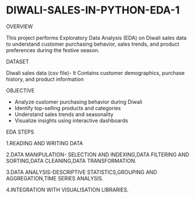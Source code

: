 # DIWALI-SALES-IN-PYTHON-EDA-1
OVERVIEW

This project performs Exploratory Data Analysis (EDA) on Diwali sales data to understand customer purchasing behavior, sales trends, and product preferences during the festive season.

DATASET

 Diwali sales data (csv file)- It Contains customer demographics, purchase history, and product information

OBJECTIVE

- Analyze customer purchasing behavior during Diwali
- Identify top-selling products and categories
- Understand sales trends and seasonality
- Visualize insights using interactive dashboards

EDA STEPS

1.READING AND WRITING DATA

2.DATA MANIPULATION- SELECTION AND INDEXING,DATA FILTERING AND SORTING,DATA CLEANING,DATA TRANSFORMATION.

3.DATA ANALYSIS-DESCRIPTIVE STATISTICS,GROUPING AND AGGREGATION,TIME SERIES ANALYSIS.

4.INTEGRATION WITH VISUALISATION LIBRARIES.
